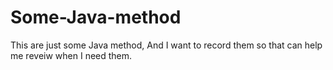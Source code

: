 # Some-Java-method
This are just some Java method, And I want to record them so that can help me reveiw when I need them.
